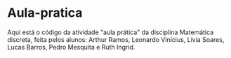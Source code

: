 # Aula-pratica

Aqui está o código da atividade "aula prática" da disciplina Matemática discreta, feita pelos alunos: Arthur Ramos, Leonardo Vinícius, Lívia Soares, Lucas Barros, Pedro Mesquita e Ruth Ingrid.


